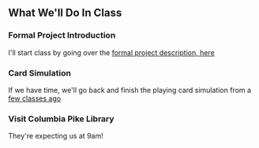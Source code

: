 ## What We'll Do In Class

### Formal Project Introduction

I'll start class by going over the [formal project description, here](../projects/)


### Card Simulation
If we have time, we'll go back and finish the playing card simulation from a [few classes ago](session.html?num=01)

### Visit Columbia Pike Library
They're expecting us at 9am!